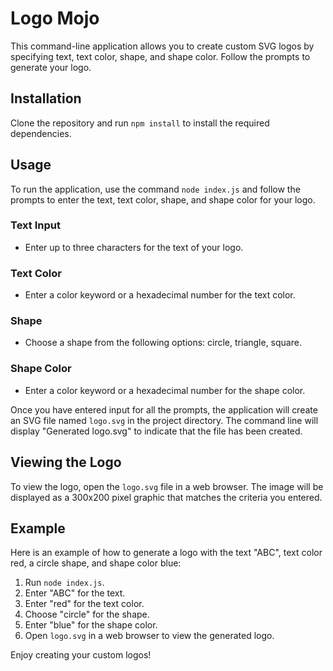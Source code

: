 # Logo Mojo

This command-line application allows you to create custom SVG logos by specifying text, text color, shape, and shape color. Follow the prompts to generate your logo.

## Installation

Clone the repository and run `npm install` to install the required dependencies.

## Usage

To run the application, use the command `node index.js` and follow the prompts to enter the text, text color, shape, and shape color for your logo.

### Text Input
- Enter up to three characters for the text of your logo.

### Text Color
- Enter a color keyword or a hexadecimal number for the text color.

### Shape
- Choose a shape from the following options: circle, triangle, square.

### Shape Color
- Enter a color keyword or a hexadecimal number for the shape color.

Once you have entered input for all the prompts, the application will create an SVG file named `logo.svg` in the project directory. The command line will display "Generated logo.svg" to indicate that the file has been created.

## Viewing the Logo

To view the logo, open the `logo.svg` file in a web browser. The image will be displayed as a 300x200 pixel graphic that matches the criteria you entered.

## Example

Here is an example of how to generate a logo with the text "ABC", text color red, a circle shape, and shape color blue:

1. Run `node index.js`.
2. Enter "ABC" for the text.
3. Enter "red" for the text color.
4. Choose "circle" for the shape.
5. Enter "blue" for the shape color.
6. Open `logo.svg` in a web browser to view the generated logo.

Enjoy creating your custom logos!
